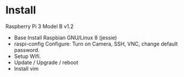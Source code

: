 # Install

Raspberry Pi 3 Model B v1.2
* Base Install Raspbian GNU/Linux 8 (jessie)
* raspi-config Configure: Turn on Camera, SSH, VNC, change default password.
* Setup Wifi.
* Update / Upgrade / reboot
* Install vim

